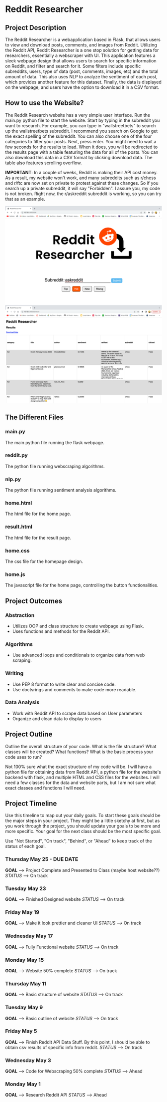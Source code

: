 # Reddit Researcher

## Project Description
The Reddit Researcher is a webapplication based in Flask, that allows users to view and download posts, comments, and images from Reddit. Utilizing the Reddit API, Reddit Researcher is a one stop solution for getting data for researchers, essentially a webscraper with UI. This application features a sleek webpage design that allows users to search for specific information on Reddit, and filter and search for it. Some filters include specific subreddits, users, type of data (post, comments, images, etc) and the total amount of data. This also uses NLP to analyze the sentiment of each post, which provides another feature for this dataset. Finally, the data is displayed on the webpage, and users have the option to download it in a CSV format. 

## How to use the Website?
The Reddit Research website has a very simple user interface. Run the main.py python file to start the website. Start by typing in the subreddit you want to research. For example, you can type in "wallstreetbets" to search up the wallstreetbets subreddit. I recommend you search on Google to get the exact spelling of the subreddit. You can also choose one of the four categories to filter your posts. Next, press enter. You might need to wait a few seconds for the results to load. When it does, you will be redirected to the results page with a table featuring the data for all of the posts. You can also download this data in a CSV format by clicking download data. The table also features scrolling overflow.

**IMPORTANT**: In a couple of weeks, Reddit is making their API cost money. As a result, my website won't work, and many subreddits such as r/chess and r/ftc are now set on private to protest against these changes. So if you search up a private subreddit, it will say "Forbidden". I assure you, my code is not broken. Right now, the r/askreddit subreddit is working, so you can try that as an example.

![User Interface](New_UI.png)
![Results Page](results.png)

## The Different Files
### main.py
The main python file running the flask webpage. 

### reddit.py
The python file running webscraping algorithms.

### nlp.py
The python file running sentiment analysis algorithms.

### home.html
The html file for the home page.

### result.html
The html file for the result page.

### home.css
The css file for the homepage design.

### home.js
The javascript file for the home page, controlling the button functionalities.


## Project Outcomes
### Abstraction
* Utilizes OOP and class structure to create webpage using Flask. 
* Uses functions and methods for the Reddit API.

### Algorithms
* Use advanced loops and conditionals to organize data from web scraping.

### Writing
* Use PEP 8 format to write clear and concise code.
* Use doctsrings and comments to make code more readable.

### Data Analysis
* Work with Reddit API to scrape data based on User parameters
* Organize and clean data to display to users


## Project Outline
Outline the overall structure of your code.  What is the file structure?  What classes will be created?  What functions?  What is the basic process your code uses to run?

Not 100% sure what the exact structure of my code will be. I will have a python file for obtaining data from Reddit API, a python file for the website's backend with flask, and multiple HTML and CSS files for the websites. I will need a few classes for the data and website parts, but I am not sure what exact classes and functions I will need. 

## Project Timeline
Use this timeline to map out your daily goals.  To start these goals should be the major steps in your project.  They might be a little sketchy at first, but as you work through the project, you should update your goals to be more and more specific.  Your goal for the next class should be the most specific goal.

Use "Not Started", "On track", "Behind", or "Ahead" to keep track of the status of each goal.

### Thursday May 25 - **DUE DATE**
**GOAL** --> Project Complete and Presented to Class (maybe host website??)
*STATUS* --> On track

### Tuesday May 23
**GOAL** --> Finished Designed website
*STATUS* --> On track 

### Friday May 19
**GOAL** --> Make it look prettier and cleaner UI
*STATUS* --> On track

### Wednesday May 17
**GOAL** --> Fully Functional website
*STATUS* --> On track

### Monday May 15
**GOAL** --> Website 50% complete
*STATUS* --> On track

### Thursday May 11
**GOAL** --> Basic structure of website
*STATUS* --> On track

### Tuesday May 9
**GOAL** --> Basic outline of website
*STATUS* --> On track

### Friday May 5
**GOAL** --> Finish Reddit API Data Stuff. By this point, I should be able to obtain csv results of specific info from reddit.
*STATUS* --> On track

### Wednesday May 3
**GOAL** --> Code for Webscraping 50% complete
*STATUS* --> Ahead

### Monday May 1
**GOAL** --> Research Reddit API
*STATUS* --> Ahead
